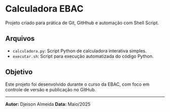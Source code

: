 # Calculadora EBAC
Projeto criado para prática de Git, GitHhub e automação com Shell Script.

## Arquivos
- `calculadora.py`: Script Python de calculadora interativa simples.
- `executar.sh`: Script para execução automatizada do código Python.

## Objetivo
Este projeto foi desenvolvido durante o curso da EBAC, com foco em controle de versão e publicação no GitHub.

---

**Autor:** Djeison Almeida
**Data:** Maio/2025